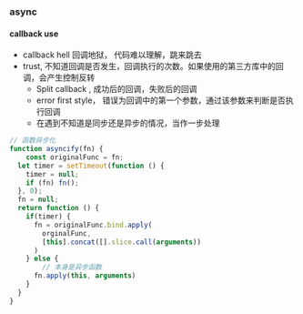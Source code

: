 ### async

#### callback use

- callback hell 回调地狱， 代码难以理解，跳来跳去
- trust, 不知道回调是否发生，回调执行的次数。如果使用的第三方库中的回调，会产生控制反转
  - Split callback , 成功后的回调，失败后的回调
  - error first style， 错误为回调中的第一个参数，通过该参数来判断是否执行回调
  - 在遇到不知道是同步还是异步的情况，当作一步处理

```js
// 函数异步化
function asyncify(fn) {
	const originalFunc = fn;
  let timer = setTimeout(function () {
  	timer = null;
    if (fn) fn();
  }, 0);
  fn = null;
  return function () {
  	if(timer) {
      fn = originalFunc.bind.apply(
        orginalFunc,
      	[this].concat([].slice.call(arguments))
      )
    } else {
    	// 本身是异步函数
      fn.apply(this, arguments)
    }
  }
}
```




